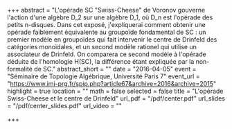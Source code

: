 +++
abstract = "L'opérade SC \"Swiss-Cheese\" de Voronov gouverne l'action d'une algèbre D_2 sur une algèbre D_1, où D_n est l'opérade des petits n-disques. Dans cet exposé, j'expliquerai comment obtenir une opérade faiblement équivalente au groupoïde fondamental de SC : un premier modèle en groupoïdes qui fait intervenir le centre de Drinfeld des catégories monoïdales, et un second modèle rationel qui utilise un associateur de Drinfeld. On comparera ce second modèle à l'opérade déduite de l'homologie H(SC), la différence étant expliquée par la non-formalité de SC."
abstract_short = ""
date = "2016-04-05"
event = "Séminaire de Topologie Algébrique, Université Paris 7"
event_url = "https://www.imj-prg.fr/spip.php?article67&archive=2016&archive=2015"
highlight = true
location = ""
math = false
selected = false
title = "L'opérade Swiss-Cheese et le centre de Drinfeld"
url_pdf = "/pdf/center.pdf"
url_slides = "/pdf/center_slides.pdf"
url_video = ""

+++
